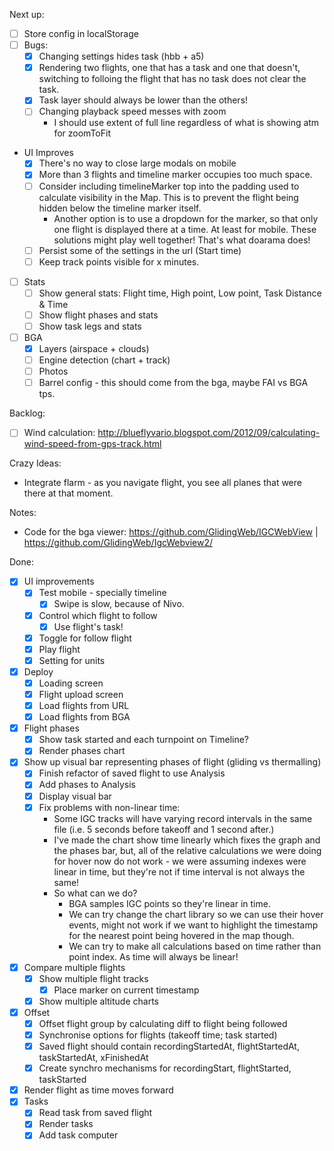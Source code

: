 Next up:

- [ ] Store config in localStorage
- [ ] Bugs:
  - [x] Changing settings hides task (hbb + a5)
  - [x] Rendering two flights, one that has a task and one that doesn't,
      switching to folloing the flight that has no task does not clear the task.
  - [x] Task layer should always be lower than the others!
  - [ ] Changing playback speed messes with zoom
    - I should use extent of full line regardless of what is showing atm for
        zoomToFit

- UI Improves
  - [x] There's no way to close large modals on mobile
  - [x] More than 3 flights and timeline marker occupies too much space.
  - [ ] Consider including timelineMarker top into the padding used to calculate
      visibility in the Map. This is to prevent the flight being hidden below
      the timeline marker itself.
      - Another option is to use a dropdown for the marker, so that only one
          flight is displayed there at a time. At least for mobile. These
          solutions might play well together! That's what doarama does!
  - [ ] Persist some of the settings in the url (Start time)
  - [ ] Keep track points visible for x minutes.

- [ ] Stats
  - [ ] Show general stats: Flight time, High point, Low point, Task Distance & Time
  - [ ] Show flight phases and stats
  - [ ] Show task legs and stats

- [ ] BGA
  - [x] Layers (airspace + clouds)
  - [ ] Engine detection (chart + track)
  - [ ] Photos
  - [ ] Barrel config - this should come from the bga, maybe FAI vs BGA tps.

Backlog:
  - [ ] Wind calculation: http://blueflyvario.blogspot.com/2012/09/calculating-wind-speed-from-gps-track.html

Crazy Ideas:

- Integrate flarm - as you navigate flight, you see all planes that were there
    at that moment.

Notes:

- Code for the bga viewer: https://github.com/GlidingWeb/IGCWebView | https://github.com/GlidingWeb/IgcWebview2/

Done:
- [x] UI improvements
  - [x] Test mobile - specially timeline
      - [x] Swipe is slow, because of Nivo.
  - [x] Control which flight to follow
      - [x] Use flight's task!
  - [x] Toggle for follow flight
  - [x] Play flight
  - [x] Setting for units 
- [x] Deploy
  - [x] Loading screen
  - [x] Flight upload screen
  - [x] Load flights from URL
  - [x] Load flights from BGA
- [x] Flight phases
  - [x] Show task started and each turnpoint on Timeline?
  - [x] Render phases chart
- [x] Show up visual bar representing phases of flight (gliding vs thermalling)
    - [x] Finish refactor of saved flight to use Analysis
    - [x] Add phases to Analysis
    - [x] Display visual bar
    - [x] Fix problems with non-linear time:
      - Some IGC tracks will have varying record intervals in the same file
          (i.e. 5 seconds before takeoff and 1 second after.)
      - I've made the chart show time linearly which fixes the graph and the
          phases bar, but, all of the relative calculations we were doing for
          hover now do not work - we were assuming indexes were linear in time,
          but they're not if time interval is not always the same!
      - So what can we do?
          - BGA samples IGC points so they're linear in time.
          - We can try change the chart library so we can use their hover
              events, might not work if we want to highlight the timestamp for
              the nearest point being hovered in the map though.
          - We can try to make all calculations based on time rather than point
              index. As time will always be linear!
- [x] Compare multiple flights
  - [x] Show multiple flight tracks
      - [x] Place marker on current timestamp
  - [x] Show multiple altitude charts
- [x] Offset
  - [x] Offset flight group by calculating diff to flight being followed
  - [x] Synchronise options for flights (takeoff time; task started)
  - [x] Saved flight should contain recordingStartedAt, flightStartedAt,
      taskStartedAt, xFinishedAt
  - [x] Create synchro mechanisms for recordingStart, flightStarted, taskStarted
- [x] Render flight as time moves forward
- [x] Tasks
  - [x] Read task from saved flight
  - [x] Render tasks
  - [x] Add task computer
